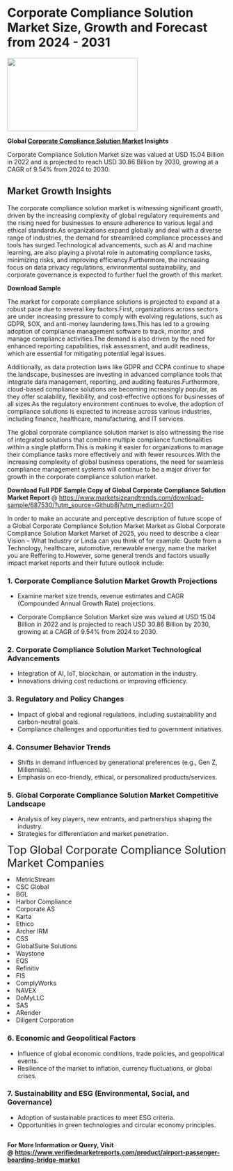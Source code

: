 <H1>Corporate Compliance Solution Market Size, Growth and Forecast from 2024 - 2031</H1><img class="aligncenter size-medium wp-image-584254" src="https://thirdeyenews.in/wp-content/uploads/2024/09/Global-Market-Research-300x168.jpeg" alt="" width="300" height="168" /><p><strong>Global&nbsp;<a href="https://www.marketsizeandtrends.com/download-sample/687530/?utm_source=Github8j?utm_medium=201">Corporate Compliance Solution Market</a> Insights</strong></p><p>Corporate Compliance Solution Market size was valued at USD 15.04 Billion in 2022 and is projected to reach USD 30.86 Billion by 2030, growing at a CAGR of 9.54% from 2024 to 2030.</p><p><h2>Market Growth Insights</h2> <p>The corporate compliance solution market is witnessing significant growth, driven by the increasing complexity of global regulatory requirements and the rising need for businesses to ensure adherence to various legal and ethical standards.As organizations expand globally and deal with a diverse range of industries, the demand for streamlined compliance processes and tools has surged.Technological advancements, such as AI and machine learning, are also playing a pivotal role in automating compliance tasks, minimizing risks, and improving efficiency.Furthermore, the increasing focus on data privacy regulations, environmental sustainability, and corporate governance is expected to further fuel the growth of this market.</p> <p><strong>Download Sample</strong></p> <p>The market for corporate compliance solutions is projected to expand at a robust pace due to several key factors.First, organizations across sectors are under increasing pressure to comply with evolving regulations, such as GDPR, SOX, and anti-money laundering laws.This has led to a growing adoption of compliance management software to track, monitor, and manage compliance activities.The demand is also driven by the need for enhanced reporting capabilities, risk assessment, and audit readiness, which are essential for mitigating potential legal issues.</p> <p>Additionally, as data protection laws like GDPR and CCPA continue to shape the landscape, businesses are investing in advanced compliance tools that integrate data management, reporting, and auditing features.Furthermore, cloud-based compliance solutions are becoming increasingly popular, as they offer scalability, flexibility, and cost-effective options for businesses of all sizes.As the regulatory environment continues to evolve, the adoption of compliance solutions is expected to increase across various industries, including finance, healthcare, manufacturing, and IT services.</p> <p>The global corporate compliance solution market is also witnessing the rise of integrated solutions that combine multiple compliance functionalities within a single platform.This is making it easier for organizations to manage their compliance tasks more effectively and with fewer resources.With the increasing complexity of global business operations, the need for seamless compliance management systems will continue to be a major driver for growth in the corporate compliance solution market.</p> <p><span class=""><strong>Download Full PDF Sample Copy of Global Corporate Compliance Solution Market Report</strong> @ <a href="https://www.marketsizeandtrends.com/download-sample/687530/?utm_source=Github8j?utm_medium=201" target="_blank">https://www.marketsizeandtrends.com/download-sample/687530/?utm_source=Github8j?utm_medium=201</a></span></p><p>In order to make an accurate and perceptive description of future scope of a Global&nbsp;Corporate Compliance Solution Market Market as Global&nbsp;Corporate Compliance Solution Market Market of 2025, you need to describe a clear Vision &ndash; What Industry or Linda can you think of for example: Quote from a Technology, healthcare, automotive, renewable energy, name the market you are Reffering to.However, some general trends and factors usually impact market reports and their future outlook include:</p><h3>1.&nbsp;<strong>Corporate Compliance Solution Market Growth Projections</strong></h3><ul><li>Examine market size trends, revenue estimates and CAGR (Compounded Annual Growth Rate) projections.</li><li><p>Corporate Compliance Solution Market size was valued at USD 15.04 Billion in 2022 and is projected to reach USD 30.86 Billion by 2030, growing at a CAGR of 9.54% from 2024 to 2030.</p></li></ul><h3>2.&nbsp;<strong>Corporate Compliance Solution Market Technological Advancements</strong></h3><ul><li>Integration of AI, IoT, blockchain, or automation in the industry.</li><li>Innovations driving cost reductions or improving efficiency.</li></ul><h3>3.&nbsp;<strong>Regulatory and Policy Changes</strong></h3><ul><li>Impact of global and regional regulations, including sustainability and carbon-neutral goals.</li><li>Compliance challenges and opportunities tied to government initiatives.</li></ul><h3>4.&nbsp;<strong>Consumer Behavior Trends</strong></h3><ul><li>Shifts in demand influenced by generational preferences (e.g., Gen Z, Millennials).</li><li>Emphasis on eco-friendly, ethical, or personalized products/services.</li></ul><h3>5.&nbsp;<strong>Global Corporate Compliance Solution Market Competitive Landscape</strong></h3><ul><li>Analysis of key players, new entrants, and partnerships shaping the industry.</li><li>Strategies for differentiation and market penetration.</li></ul><p data-pm-slice="1 1 []"><span style="color: inherit; font-family: inherit; font-size: 25px;">Top Global Corporate Compliance Solution Market Companies</span></p><div class="" data-test-id=""><p><li>MetricStream</li><li> CSC Global</li><li> BGL</li><li> Harbor Compliance</li><li> Corporate AS</li><li> Karta</li><li> Ethico</li><li> Archer IRM</li><li> CSS</li><li> GlobalSuite Solutions</li><li> Waystone</li><li> EQS</li><li> Refinitiv</li><li> FIS</li><li> ComplyWorks</li><li> NAVEX</li><li> DoMyLLC</li><li> SAS</li><li> ARender</li><li> Diligent Corporation</li></p></div><h3>6.&nbsp;<strong>Economic and Geopolitical Factors</strong></h3><ul><li>Influence of global economic conditions, trade policies, and geopolitical events.</li><li>Resilience of the market to inflation, currency fluctuations, or global crises.</li></ul><h3>7.&nbsp;<strong>Sustainability and ESG (Environmental, Social, and Governance)</strong></h3><ul><li>Adoption of sustainable practices to meet ESG criteria.</li><li>Opportunities in green technologies and circular economy principles.</li></ul><h2><strong style="font-size: 14px;">For More Information or Query, Visit @&nbsp;</strong><a style="background-color: #ffffff; font-size: 14px;" href="https://www.marketsizeandtrends.com/report/corporate-compliance-solution-market/" target="_blank">https://www.verifiedmarketreports.com/product/airport-passenger-boarding-bridge-market</a></h2>
